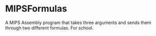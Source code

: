 # MIPSFormulas
A MIPS Assembly program that takes three arguments and sends them through two different formulas. For school.
